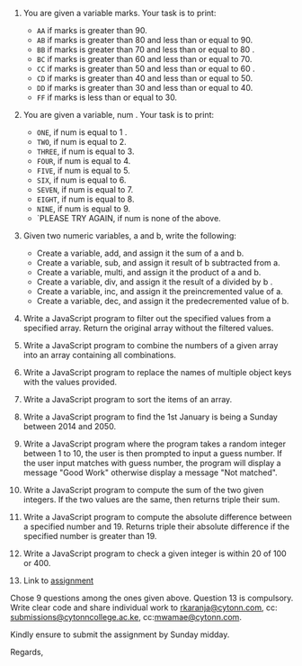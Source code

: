 1. You are given a variable marks. Your task is to print: 
    - `AA` if marks is greater than 90. 
    - `AB` if marks is greater than 80  and less than or equal to 90. 
    - `BB` if marks is greater than 70 and less than or equal to 80 . 
    - `BC` if marks is greater than 60  and less than or equal to 70. 
    - `CC` if marks is greater than 50 and less than or equal to 60 . 
    - `CD` if marks is greater than 40 and less than or equal to 50. 
    - `DD` if marks is greater than 30  and less than or equal to 40. 
    - `FF` if marks is less than or equal to 30.

2. You are given a variable, num . Your task is to print: 
    - `ONE`, if num is equal to 1 . 
    - `TWO`, if num is equal to 2. 
    - `THREE`, if num is equal to 3.
    - `FOUR`, if num is equal to 4.
    - `FIVE`, if num is equal to 5.
    - `SIX`, if num  is equal to 6.
    - `SEVEN`, if num is equal to 7.
    - `EIGHT`, if num is equal to 8.
    - `NINE`, if num is equal to 9.
    - `PLEASE TRY AGAIN, if num is none of the above.

3. Given two numeric variables, a and b, write the following:
    - Create a variable, add, and assign it the sum of a  and b.
    - Create a variable, sub, and assign it result of b subtracted from a.
    - Create a variable, multi, and assign it the product of a and b.
    - Create a variable, div, and assign it the result of a divided by b .
    - Create a variable, inc, and assign it the preincremented value of  a.
    - Create a variable, dec, and assign it the predecremented value of b.
4.  Write a JavaScript program to filter out the specified values from a specified array. Return the original array without the filtered values.

5. Write a JavaScript program to combine the numbers of a given array into an array containing all combinations.

6. Write a JavaScript program to replace the names of multiple object keys with the values provided.

7. Write a JavaScript program to sort the items of an array.

8. Write a JavaScript program to find the 1st January is being a Sunday between 2014 and 2050.

9. Write a JavaScript program where the program takes a random integer between 1 to 10, the user is then prompted to input a guess number. If the user input matches with guess number, the program will display a message "Good Work" otherwise display a message "Not matched".

10. Write a JavaScript program to compute the sum of the two given integers. If the two values are the same, then returns triple their sum.

11. Write a JavaScript program to compute the absolute difference between a specified number and 19. Returns triple their absolute difference if the specified number is greater than 19.

12. Write a JavaScript program to check a given integer is within 20 of 100 or 400.

13. Link to [assignment](https://github.com/NdauwaRafael/assignemnts/blob/master/arrays.js)

Chose 9 questions among the ones given above. Question 13 is compulsory.  Write clear code and share individual work to rkaranja@cytonn.com, cc: submissions@cytonncollege.ac.ke, cc:mwamae@cytonn.com.

Kindly ensure to submit the assignment by Sunday midday.

Regards,